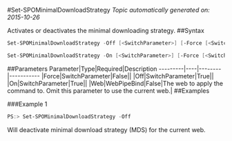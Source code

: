 #Set-SPOMinimalDownloadStrategy
*Topic automatically generated on: 2015-10-26*

Activates or deactivates the minimal downloading strategy.
##Syntax
```powershell
Set-SPOMinimalDownloadStrategy -Off [<SwitchParameter>] [-Force [<SwitchParameter>]] [-Web <WebPipeBind>]
```


```powershell
Set-SPOMinimalDownloadStrategy -On [<SwitchParameter>] [-Force [<SwitchParameter>]] [-Web <WebPipeBind>]
```


##Parameters
Parameter|Type|Required|Description
---------|----|--------|-----------
|Force|SwitchParameter|False||
|Off|SwitchParameter|True||
|On|SwitchParameter|True||
|Web|WebPipeBind|False|The web to apply the command to. Omit this parameter to use the current web.|
##Examples

###Example 1
```powershell
PS:> Set-SPOMinimalDownloadStrategy -Off
```
Will deactivate minimal download strategy (MDS) for the current web.
